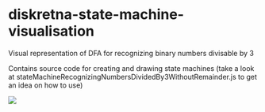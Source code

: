 # diskretna-state-machine-visualisation
Visual representation of DFA for recognizing binary numbers divisable by 3

Contains source code for creating and drawing state machines (take a look at stateMachineRecognizingNumbersDividedBy3WithoutRemainder.js to get an idea on how to use)


![](https://i.imgur.com/IAm7ClC.gif)
